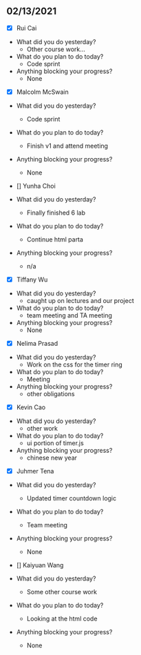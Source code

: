 
## 02/13/2021
 
- [x] Rui Cai 
- What did you do yesterday?
  - Other course work…
- What do you plan to do today?
  - Code sprint
- Anything blocking your progress?
  - None



- [x] Malcolm McSwain
- What did you do yesterday?
  - Code sprint
- What do you plan to do today?
  - Finish v1 and attend meeting
- Anything blocking your progress?
  - None



- [] Yunha Choi
- What did you do yesterday?
  - Finally finished 6 lab
- What do you plan to do today?
  - Continue html parta
- Anything blocking your progress?
  - n/a



- [x] Tiffany Wu
- What did you do yesterday?
  - caught up on lectures and our project
- What do you plan to do today?
  - team meeting and TA meeting
- Anything blocking your progress?
  - None


- [x] Nelima Prasad
- What did you do yesterday?
  - Work on the css for the timer ring
- What do you plan to do today?
  - Meeting
- Anything blocking your progress?
  - other obligations


- [x] Kevin Cao
- What did you do yesterday?
  - other work
- What do you plan to do today?
  - ui portion of timer.js
- Anything blocking your progress?
  - chinese new year



- [x] Juhmer Tena
- What did you do yesterday?
  - Updated timer countdown logic
- What do you plan to do today?
  - Team meeting
- Anything blocking your progress?
  - None


- [] Kaiyuan Wang
- What did you do yesterday?
  - Some other course work
- What do you plan to do today?
  - Looking at the html code
- Anything blocking your progress?
  - None